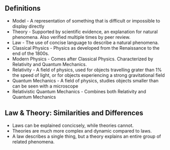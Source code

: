 ## Definitions
* Model - A representation of something that is difficult or impossible to display directly
* Theory - Supported by scientific evidence, an explanation for natural phenomena. Also verified multiple times by peer review.
* Law - The use of concise language to describe a natural phenomena.
* Classical Physics - Physics as developed from the Renaissance to the end of the 1800s.
* Modern Physics - Comes after Classical Physics. Characterized by Relativity and Quantum Mechanics.
* Relativity - A field of physics, used for objects travelling grater than 1% the speed of light, or for objects experiencing a strong gravitational field
* Quantum Mechanics - A field of physics, studies objects smaller than can be seen with a microscope
* Relativistic Quantum Mechanics - Combines both Relativity and Quantum Mechanics

## Law & Theory: Similarities and Differences
* Laws can be explained concicsely, while theories cannot.
* Theories are much more complex and dynamic compared to laws.
* A law describes a single thing, but a theory explains an entire group of related phenomena.